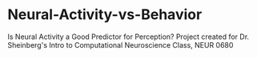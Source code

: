 # Neural-Activity-vs-Behavior
Is Neural Activity a Good Predictor for Perception? Project created for Dr. Sheinberg's Intro to Computational Neuroscience Class, NEUR 0680

